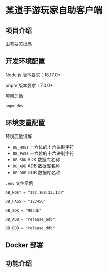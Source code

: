 # 某道手游玩家自助客户端

## 项目介绍

山有扶苏出品

## 开发环境配置

Node.js 版本要求：18.17.0+

pnpm 版本要求：7.0.0+

项目启动

```bash
pnpm dev
```

## 环境变量配置

环境变量讲解

- `DB_HOST` 十六位的十六进制字符
- `DB_PASS` 十六位的十六进制字符
- `DB_SDK` SDK 数据库名称
- `DB_ADB` ADB 数据库名称
- `DB_DDB` DDB 数据库名称

`.env` 文件示例

```env
DB_HOST = "192.168.33.134"

DB_PASS = "123456"

DB_SDK = "90sdk"

DB_ADB = "release_adb"

DB_DDB = "release_ddb"
```

## Docker 部署

## 功能介绍
